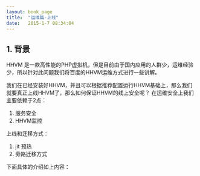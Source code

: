 ```yaml
---
layout: book_page
title:  "运维篇-上线"
date:   2015-1-7 08:34:04
---
```


## 1. 背景

HHVM 是一款高性能的PHP虚拟机，但是目前由于国内应用的人群少，运维经验少，所以针对此问题我们将百度的HHVM运维方式进行一些讲解。

我们在已经安装好HHVM，并且可以根据推荐配置运行HHVM基础上，那么我们就要真正上线HHVM了，那么如何保证HHVM的线上安全呢？
在运维安全上我们主要依赖于2点：

 1.	服务安全
 1.	HHVM监控

上线和迁移方式：

 1. jit 预热
 1. 旁路迁移方式

下面具体的介绍如上内容：
